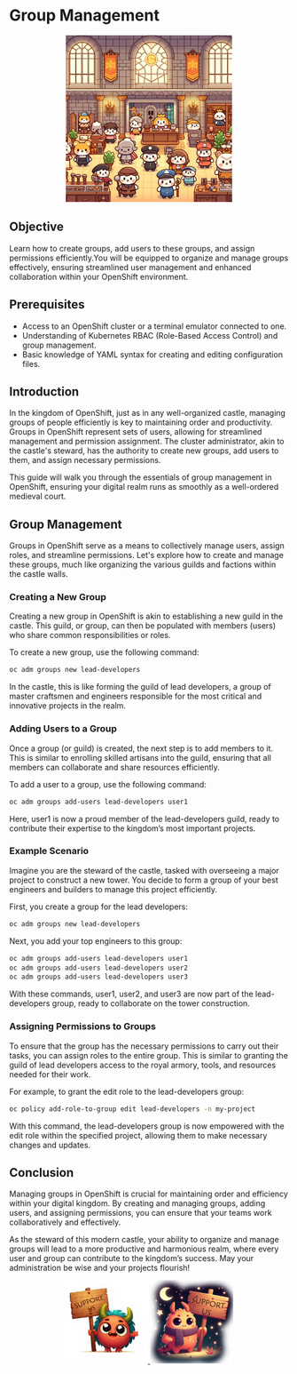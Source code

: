 
# Group Management

<div style="text-align:center;">
  <img src="https://github.com/Vitrua/images/blob/main/openshift/groups.jpg?raw=true" alt="groups" width="300" height="300">
</div>

## Objective

Learn how to create groups, add users to these groups, and assign permissions efficiently.You will be equipped to organize and manage groups effectively, ensuring streamlined user management and enhanced collaboration within your OpenShift environment.

## Prerequisites

- Access to an OpenShift cluster or a terminal emulator connected to one.
- Understanding of Kubernetes RBAC (Role-Based Access Control) and group management.
- Basic knowledge of YAML syntax for creating and editing configuration files.

## Introduction

In the kingdom of OpenShift, just as in any well-organized castle, managing groups of people efficiently is key to maintaining order and productivity. Groups in OpenShift represent sets of users, allowing for streamlined management and permission assignment. The cluster administrator, akin to the castle's steward, has the authority to create new groups, add users to them, and assign necessary permissions.

This guide will walk you through the essentials of group management in OpenShift, ensuring your digital realm runs as smoothly as a well-ordered medieval court.

## Group Management

Groups in OpenShift serve as a means to collectively manage users, assign roles, and streamline permissions. Let's explore how to create and manage these groups, much like organizing the various guilds and factions within the castle walls.

### Creating a New Group

Creating a new group in OpenShift is akin to establishing a new guild in the castle. This guild, or group, can then be populated with members (users) who share common responsibilities or roles.

To create a new group, use the following command:
```bash
oc adm groups new lead-developers
```

In the castle, this is like forming the guild of lead developers, a group of master craftsmen and engineers responsible for the most critical and innovative projects in the realm.

### Adding Users to a Group

Once a group (or guild) is created, the next step is to add members to it. This is similar to enrolling skilled artisans into the guild, ensuring that all members can collaborate and share resources efficiently.

To add a user to a group, use the following command:
```bash
oc adm groups add-users lead-developers user1
```

Here, user1 is now a proud member of the lead-developers guild, ready to contribute their expertise to the kingdom’s most important projects.

### Example Scenario

Imagine you are the steward of the castle, tasked with overseeing a major project to construct a new tower. You decide to form a group of your best engineers and builders to manage this project efficiently.

First, you create a group for the lead developers:
```bash
oc adm groups new lead-developers
```

Next, you add your top engineers to this group:
```bash
oc adm groups add-users lead-developers user1
oc adm groups add-users lead-developers user2
oc adm groups add-users lead-developers user3
```

With these commands, user1, user2, and user3 are now part of the lead-developers group, ready to collaborate on the tower construction.

### Assigning Permissions to Groups

To ensure that the group has the necessary permissions to carry out their tasks, you can assign roles to the entire group. This is similar to granting the guild of lead developers access to the royal armory, tools, and resources needed for their work.

For example, to grant the edit role to the lead-developers group:
```bash
oc policy add-role-to-group edit lead-developers -n my-project
```

With this command, the lead-developers group is now empowered with the edit role within the specified project, allowing them to make necessary changes and updates.

## Conclusion

Managing groups in OpenShift is crucial for maintaining order and efficiency within your digital kingdom. By creating and managing groups, adding users, and assigning permissions, you can ensure that your teams work collaboratively and effectively.

As the steward of this modern castle, your ability to organize and manage groups will lead to a more productive and harmonious realm, where every user and group can contribute to the kingdom’s success. May your administration be wise and your projects flourish!

<div style="text-align:center;">
  <a href="https://patreon.com/Vitrua">
    <img src="https://github.com/Vitrua/images/blob/main/others/supportmonlight.png?raw=true#only-light" alt="support" width="150" height="150">
    <img src="https://github.com/Vitrua/images/blob/main/others/supportmon.png?raw=true#only-dark" alt="support" width="150" height="150">
  </a>
</div>